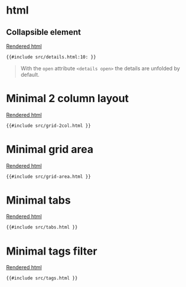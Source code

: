 # html

## Collapsible element
[Rendered html](src/details.html)
```html
{{#include src/details.html:10: }}
```
> With the `open` attribute `<details open>` the details are unfolded by default.

# Minimal 2 column layout
[Rendered html](src/grid-2col.html)
```html
{{#include src/grid-2col.html }}
```

# Minimal grid area
[Rendered html](src/grid-area.html)
```html
{{#include src/grid-area.html }}
```

# Minimal tabs
[Rendered html](src/tabs.html)
```html
{{#include src/tabs.html }}
```

# Minimal tags filter
[Rendered html](src/tags.html)
```html
{{#include src/tags.html }}
```
